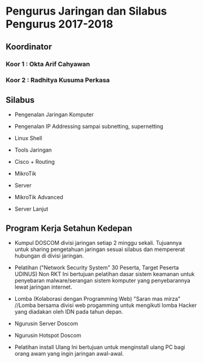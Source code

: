# Pengurus Jaringan dan Silabus Pengurus 2017-2018

## Koordinator 
### Koor 1 : Okta Arif Cahyawan
### Koor 2 : Radhitya Kusuma Perkasa 

## Silabus

- Pengenalan Jaringan Komputer

- Pengenalan IP Addressing sampai subnetting, supernetting

- Linux Shell

- Tools Jaringan

- Cisco + Routing

- MikroTik

- Server

- MikroTik Advanced

- Server Lanjut


## Program Kerja Setahun Kedepan

- Kumpul DOSCOM divisi jaringan setiap 2 minggu sekali. Tujuannya untuk sharing pengetahuan jaringan sesuai silabus dan mempererat hubungan di divisi jaringan.

- Pelatihan ("Network Security System" 30 Peserta, Target Peserta UDINUS) Non RKT
Ini bertujuan pelatihan dasar sistem keamanan untuk penyebaran malware/serangan sistem komputer yang penyebarannya lewat jaringan internet.

- Lomba (Kolaborasi dengan Programming Web) "Saran mas mirza"
//Lomba bersama divisi web progamming untuk mengikuti lomba Hacker yang diadakan oleh IDN pada tahun depan.
  
- Ngurusin Server Doscom

- Ngurusin Hotspot Doscom

- Pelatihan install Ulang
Ini bertujuan untuk menginstall ulang PC bagi orang awam yang ingin jaringan awal-awal.
